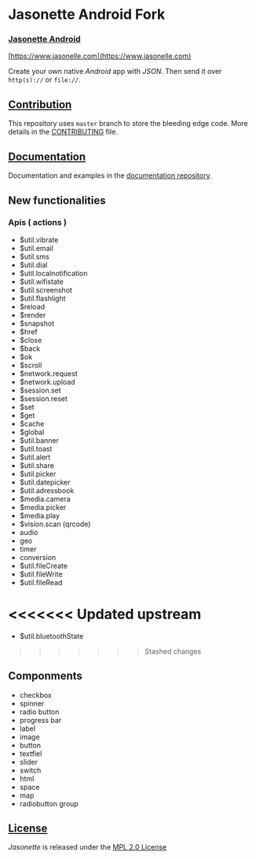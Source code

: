 # Jasonette Android Fork
### [Jasonette Android](https://www.jasonelle.com)

[https://www.jasonelle.com](https://www.jasonelle.com)

Create your own native *Android* app with *JSON*. Then send it over `http(s)://` or `file://`.

## [Contribution](CONTRIBUTING.md)

This repository uses `master` branch to store the bleeding
edge code. More details in the [CONTRIBUTING](CONTRIBUTING.md) file.

## [Documentation](https://jasonelle.com/docs)

Documentation and examples in the [documentation repository](https://github.com/jasonelle/docs).

## New functionalities


### Apis ( actions )
* $util.vibrate
* $util.email
* $util.sms
* $util.dial
* $util.localnotification
* $util.wifistate
* $util.screenshot
* $util.flashlight
* $reload
* $render
* $snapshot
* $href
* $close
* $back
* $ok
* $scroll
* $network.request
* $network.upload
* $session.set
* $session.reset
* $set
* $get
* $cache
* $global
* $util.banner
* $util.toast
* $util.alert
* $util.share
* $util.picker
* $util.datepicker
* $util.adressbook
* $media.camera
* $media.picker
* $media.play
* $vision.scan (qrcode)
* audio
* geo
* timer
* conversion
* $util.fileCreate
* $util.fileWrite
* $util.fileRead

<<<<<<< Updated upstream
=======
* $util.bluetoothState

>>>>>>> Stashed changes

## Componments
* checkbox
* spinner
* radio button
* progress bar
* label
* image
* button
* textfiel
* slider
* switch
* html
* space
* map
* radiobutton group

## [License](LICENSE)

*Jasonette* is released under the [MPL 2.0 License](https://opensource.org/licenses/MPL-2.0)

